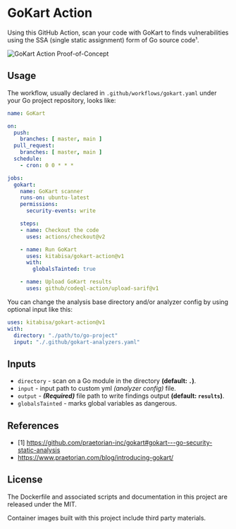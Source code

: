 # GoKart Action

Using this GitHub Action, scan your code with GoKart to finds vulnerabilities using the SSA (single static assignment) form of Go source code¹.

![GoKart Action Proof-of-Concept](https://user-images.githubusercontent.com/25837540/131348481-b57e230b-7472-4fe6-9599-aee2d09dd3e4.png)

## Usage

The workflow, usually declared in `.github/workflows/gokart.yaml` under your Go project repository, looks like:

```yaml
name: GoKart

on:
  push:
    branches: [ master, main ]
  pull_request:
    branches: [ master, main ]
  schedule:
    - cron: 0 0 * * *

jobs:
  gokart:
    name: GoKart scanner
    runs-on: ubuntu-latest
    permissions:
      security-events: write

    steps:
    - name: Checkout the code
      uses: actions/checkout@v2

    - name: Run GoKart
      uses: kitabisa/gokart-action@v1
      with:
        globalsTainted: true

    - name: Upload GoKart results
      uses: github/codeql-action/upload-sarif@v1
```

You can change the analysis base directory and/or analyzer config by using optional input like this:

```yaml
uses: kitabisa/gokart-action@v1
with:
  directory: "./path/to/go-project"
  input: "./.github/gokart-analyzers.yaml"
```

## Inputs

- `directory` - scan on a Go module in the directory **(default: `.`)**.
- `input` - input path to custom yml _(analyzer config)_ file.
- `output` - _**(Required)**_ file path to write findings output **(default: `results`)**.
- `globalsTainted` - marks global variables as dangerous.
<!-- - `remoteModule` - remote go module to scan.
- `debug` - outputs debug logs.
- `verbose` - outputs full trace of taint analysis. -->

## References

- [1] https://github.com/praetorian-inc/gokart#gokart---go-security-static-analysis
- https://www.praetorian.com/blog/introducing-gokart/

## License

The Dockerfile and associated scripts and documentation in this project are released under the MIT.

Container images built with this project include third party materials.